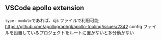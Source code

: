 ## VSCode apollo extension

`type: module`であれば、cjs ファイルで利用可能
https://github.com/apollographql/apollo-tooling/issues/2342
config ファイルを設置しているプロジェクトをルートに置かないと多分動かない
